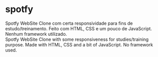 # spotfy
Spotfy WebSite Clone com certa responsividade para fins de estudo/treinamento. Feito com HTML, CSS e um pouco de JavaScript. Nenhum framework utilizado.<br>
Spotfy WebSite Clone with some responsiveness for studies/training purpose. Made with HTML, CSS and a bit of JavaScript. No framework used.
